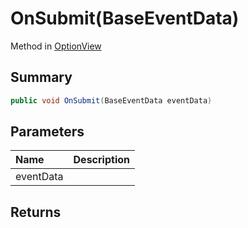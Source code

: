 # OnSubmit(BaseEventData)

Method in [OptionView](/api/csharp/yarn.unity.optionview.md)

## Summary



```csharp
public void OnSubmit(BaseEventData eventData)
```

## Parameters

|Name|Description|
|:---|:---|
|eventData||

## Returns



